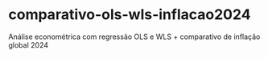 # comparativo-ols-wls-inflacao2024
Análise econométrica com regressão OLS e WLS + comparativo de inflação global 2024
